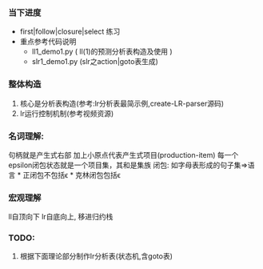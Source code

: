 ### 当下进度
* first|follow|closure|select 练习
* 重点参考代码说明
    * ll1_demo1.py ( ll(1)的预测分析表构造及使用 )
    * slr1_demo1.py (slr之action|goto表生成)

### 整体构造
1. 核心是分析表构造(参考:lr分析表最简示例,create-LR-parser源码)
2. lr运行控制机制(参考视频资源)

### 名词理解:
句柄就是产生式右部
加上小原点代表产生式项目(production-item)
每一个epsilon闭包状态就是一个项目集，其和是集族
闭包: 如字母表形成的句子集=>语言
    * 正闭包不包括ϵ
    * 克林闭包包括ϵ

### 宏观理解
ll自顶向下
lr自底向上, 移进归约栈

### TODO:
1. 根据下面理论部分制作lr分析表(状态机,含goto表)